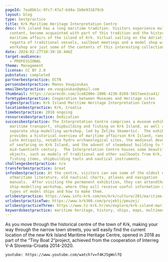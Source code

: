 ```yaml
---
pageId: 7ea8bb1c-9fc7-47a7-bd4a-1b0e931679cb
layout: blog
type: bestpractice
title: Krk Maritime Heritage Interpretation Centre
desc: Krk island has a long maritime tradition. Visitors experience multimedia
  content, become acquainted with part of this tradition and the history of the
  maritime affairs of the island of Krk. Virtual sailing on the Adriatic, a
  regatta of traditional vessels, sailboat meetings and a model shop with
  workshop are just some of the contents of this interesting collection.
date: 2024-02-27T10:39:10.446Z
target-audience:
  - PROFESSIONAL
theme: Management
license: CC BY 2.0
pubstatus: completed
partnerbestpractice: ECTN
personsbestpractice: Manos Vougioukas
emailbestpractice: em.vougioukas@gmail.com
thumbnail: https://ucarecdn.com/1ce8200e-1006-4230-8269-5657aee2ca41/
formtypbestpractice: Cooperation between Museums and Heritage sites
orgbestpractice: Krk Island Maritime Heritage Interpretation Centre
locationbestpractice: Krk, Croatia
timebestpractice: 2018 ongoing
resourcesbestpractice: Dedication
successbestpractice: The Interpretation Centre comprises a museum exhibition on
  maritime transport, shipbuilding and fishing on Krk Island, as well as a
  separate ship-modelling workshop, led by Željko Skomeršić.  The exhibition
  provides a historical overview of maritime affairson Krk Island, ranging from
  Late Antiquity, notable hydro archaeological sites, the medieval development
  of seafaring on Krk Island, and the advent of steamboat building to the
  mid-twentieth century.  The Interpretation Centre houses some beautiful
  objects, such as models of traditional and other sailboats from Krk, everyday
  fishing items, shipbuilding tools and nautical instruments.
challengesbestpractice: n/a
transferbestpractice: Great
infosbestpractice: At the centre, visitors can see some of the oldest editions
  ofmaritime literature, old nautical charts, atlases and navigation
  manuals.  After visiting the permanent exhibition, they can attendthe
  ship-modelling workshop, where they will receive useful information about the
  types of model ships and how to make them.
urlsbestpractice: https://www.info-krk.com/en/krk/culture/281/maritime-heritage-interpretation-centre
urlsbestpracticeTwo: https://www.krk360.com/projekti/pmuzej/
urlsbestpracticeThree: https://www.tz-krk.hr/en/explore/krk-island-maritime-heritage-interpretation-centre
keywordsbestpractice: maritime heritage, history, ships, maps, multimedia, visitor experience
---
```

As you move through the historical centre of the town of Krk, making your way through the narrow town streets, you will easily find the current location of the new Krk Island Maritime Heritage Centre, opened in 2018 as part of the “Tiny Boat 2”project, achieved from the cooperation of Interreg V-A Slovenia-Croatia 2014-2020.

`youtube: https://www.youtube.com/watch?v=f4KJ5gWolfQ`